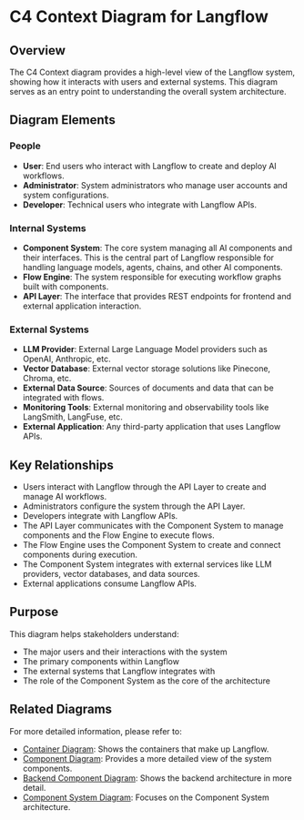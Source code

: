 # C4 Context Diagram for Langflow

## Overview

The C4 Context diagram provides a high-level view of the Langflow system, showing how it interacts with users and external systems. This diagram serves as an entry point to understanding the overall system architecture.

## Diagram Elements

### People

- **User**: End users who interact with Langflow to create and deploy AI workflows.
- **Administrator**: System administrators who manage user accounts and system configurations.
- **Developer**: Technical users who integrate with Langflow APIs.

### Internal Systems

- **Component System**: The core system managing all AI components and their interfaces. This is the central part of Langflow responsible for handling language models, agents, chains, and other AI components.
- **Flow Engine**: The system responsible for executing workflow graphs built with components.
- **API Layer**: The interface that provides REST endpoints for frontend and external application interaction.

### External Systems

- **LLM Provider**: External Large Language Model providers such as OpenAI, Anthropic, etc.
- **Vector Database**: External vector storage solutions like Pinecone, Chroma, etc.
- **External Data Source**: Sources of documents and data that can be integrated with flows.
- **Monitoring Tools**: External monitoring and observability tools like LangSmith, LangFuse, etc.
- **External Application**: Any third-party application that uses Langflow APIs.

## Key Relationships

- Users interact with Langflow through the API Layer to create and manage AI workflows.
- Administrators configure the system through the API Layer.
- Developers integrate with Langflow APIs.
- The API Layer communicates with the Component System to manage components and the Flow Engine to execute flows.
- The Flow Engine uses the Component System to create and connect components during execution.
- The Component System integrates with external services like LLM providers, vector databases, and data sources.
- External applications consume Langflow APIs.

## Purpose

This diagram helps stakeholders understand:

- The major users and their interactions with the system
- The primary components within Langflow
- The external systems that Langflow integrates with
- The role of the Component System as the core of the architecture

## Related Diagrams

For more detailed information, please refer to:

- [Container Diagram](c4_container_diagram.md): Shows the containers that make up Langflow.
- [Component Diagram](c4_component_diagram.md): Provides a more detailed view of the system components.
- [Backend Component Diagram](backend_component_diagram.md): Shows the backend architecture in more detail.
- [Component System Diagram](component_system_diagram.md): Focuses on the Component System architecture. 
